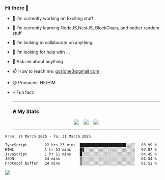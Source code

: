 ### Hi there 👋

<!--
**charlieScript/charlieScript** is a ✨ _special_ ✨ repository because its `README.md` (this file) appears on your GitHub profile.

Here are some ideas to get you started: -->

- 🔭 I’m currently working on Exciting stuff
- 🌱 I’m currently learning NodeJS,NestJS, BlockChain, and oother random stuff
- 👯 I’m looking to collaborate on anything
- 🤔 I’m looking for help with ...
- 💬 Ask me about anything
- 📫 How to reach me: gozione3@gmail.com
- 😄 Pronouns: HE/HIM
- ⚡ Fun fact:


  ---

  ### :fire: My Stats

  <div id="stats" align="center">
  <img src="http://github-readme-streak-stats.herokuapp.com?user=charlieScript&theme=dark&date_format=M%20j%5B%2C%20Y%5D" />&nbsp;&nbsp;&nbsp;
  <img src="https://github-readme-stats.vercel.app/api/top-langs/?username=charlieScript&layout=compact&theme=vision-friendly-dark"/>&nbsp;&nbsp;&nbsp;
  <img src="https://github-readme-stats.vercel.app/api?username=charlieScript&show_icons=true&theme=radical"/>
  </div>

  ---



<!--START_SECTION:waka-->

```txt
From: 24 March 2025 - To: 31 March 2025

TypeScript        22 hrs 23 mins  █████████████████████░░░░   83.99 %
HTML              1 hr 53 mins    █▓░░░░░░░░░░░░░░░░░░░░░░░   07.07 %
JavaScript        1 hr 11 mins    █░░░░░░░░░░░░░░░░░░░░░░░░   04.45 %
JSON              24 mins         ▒░░░░░░░░░░░░░░░░░░░░░░░░   01.54 %
Protocol Buffer   24 mins         ▒░░░░░░░░░░░░░░░░░░░░░░░░   01.52 %
```

<!--END_SECTION:waka-->
![](https://komarev.com/ghpvc/?username=charlieScript)
